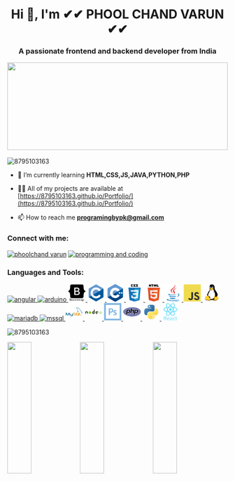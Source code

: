 <h1 align="center">Hi 👋, I'm ✔✔ PHOOL CHAND VARUN ✔✔</h1>
<h3 align="center">A passionate frontend and backend developer from India</h3>
<img src="https://onleitechnologies.com/wp-content/uploads/2021/12/960x0.jpg" style="width:100%; height:200px" >

<p align="left"> <img src="https://komarev.com/ghpvc/?username=8795103163&label=Profile%20views&color=0e75b6&style=flat" alt="8795103163" /> </p>

- 🌱 I’m currently learning **HTML,CSS,JS,JAVA,PYTHON,PHP**

- 👨‍💻 All of my projects are available at [https://8795103163.github.io/Portfolio/](https://8795103163.github.io/Portfolio/)

- 📫 How to reach me **programingbypk@gmail.com**

<h3 align="left">Connect with me:</h3>
<p align="left">
<a href="https://linkedin.com/in/phoolchand varun" target="blank"><img align="center" src="https://raw.githubusercontent.com/rahuldkjain/github-profile-readme-generator/master/src/images/icons/Social/linked-in-alt.svg" alt="phoolchand varun" height="30" width="40" /></a>
<a href="https://www.youtube.com/c/programming and coding" target="blank"><img align="center" src="https://raw.githubusercontent.com/rahuldkjain/github-profile-readme-generator/master/src/images/icons/Social/youtube.svg" alt="programming and coding" height="30" width="40" /></a>
</p>

<h3 align="left">Languages and Tools:</h3>
<p align="left"> <a href="https://angular.io" target="_blank" rel="noreferrer"> <img src="https://angular.io/assets/images/logos/angular/angular.svg" alt="angular" width="40" height="40"/> </a> <a href="https://www.arduino.cc/" target="_blank" rel="noreferrer"> <img src="https://cdn.worldvectorlogo.com/logos/arduino-1.svg" alt="arduino" width="40" height="40"/> </a> <a href="https://getbootstrap.com" target="_blank" rel="noreferrer"> <img src="https://raw.githubusercontent.com/devicons/devicon/master/icons/bootstrap/bootstrap-plain-wordmark.svg" alt="bootstrap" width="40" height="40"/> </a> <a href="https://www.cprogramming.com/" target="_blank" rel="noreferrer"> <img src="https://raw.githubusercontent.com/devicons/devicon/master/icons/c/c-original.svg" alt="c" width="40" height="40"/> </a> <a href="https://www.w3schools.com/cpp/" target="_blank" rel="noreferrer"> <img src="https://raw.githubusercontent.com/devicons/devicon/master/icons/cplusplus/cplusplus-original.svg" alt="cplusplus" width="40" height="40"/> </a> <a href="https://www.w3schools.com/css/" target="_blank" rel="noreferrer"> <img src="https://raw.githubusercontent.com/devicons/devicon/master/icons/css3/css3-original-wordmark.svg" alt="css3" width="40" height="40"/> </a> <a href="https://www.w3.org/html/" target="_blank" rel="noreferrer"> <img src="https://raw.githubusercontent.com/devicons/devicon/master/icons/html5/html5-original-wordmark.svg" alt="html5" width="40" height="40"/> </a> <a href="https://www.java.com" target="_blank" rel="noreferrer"> <img src="https://raw.githubusercontent.com/devicons/devicon/master/icons/java/java-original.svg" alt="java" width="40" height="40"/> </a> <a href="https://developer.mozilla.org/en-US/docs/Web/JavaScript" target="_blank" rel="noreferrer"> <img src="https://raw.githubusercontent.com/devicons/devicon/master/icons/javascript/javascript-original.svg" alt="javascript" width="40" height="40"/> </a> <a href="https://www.linux.org/" target="_blank" rel="noreferrer"> <img src="https://raw.githubusercontent.com/devicons/devicon/master/icons/linux/linux-original.svg" alt="linux" width="40" height="40"/> </a> <a href="https://mariadb.org/" target="_blank" rel="noreferrer"> <img src="https://www.vectorlogo.zone/logos/mariadb/mariadb-icon.svg" alt="mariadb" width="40" height="40"/> </a> <a href="https://www.microsoft.com/en-us/sql-server" target="_blank" rel="noreferrer"> <img src="https://www.svgrepo.com/show/303229/microsoft-sql-server-logo.svg" alt="mssql" width="40" height="40"/> </a> <a href="https://www.mysql.com/" target="_blank" rel="noreferrer"> <img src="https://raw.githubusercontent.com/devicons/devicon/master/icons/mysql/mysql-original-wordmark.svg" alt="mysql" width="40" height="40"/> </a> <a href="https://nodejs.org" target="_blank" rel="noreferrer"> <img src="https://raw.githubusercontent.com/devicons/devicon/master/icons/nodejs/nodejs-original-wordmark.svg" alt="nodejs" width="40" height="40"/> </a> <a href="https://www.photoshop.com/en" target="_blank" rel="noreferrer"> <img src="https://raw.githubusercontent.com/devicons/devicon/master/icons/photoshop/photoshop-line.svg" alt="photoshop" width="40" height="40"/> </a> <a href="https://www.php.net" target="_blank" rel="noreferrer"> <img src="https://raw.githubusercontent.com/devicons/devicon/master/icons/php/php-original.svg" alt="php" width="40" height="40"/> </a> <a href="https://www.python.org" target="_blank" rel="noreferrer"> <img src="https://raw.githubusercontent.com/devicons/devicon/master/icons/python/python-original.svg" alt="python" width="40" height="40"/> </a> <a href="https://reactjs.org/" target="_blank" rel="noreferrer"> <img src="https://raw.githubusercontent.com/devicons/devicon/master/icons/react/react-original-wordmark.svg" alt="react" width="40" height="40"/> </a> </p>

<p><img align="center" src="https://github-readme-stats.vercel.app/api/top-langs?username=8795103163&show_icons=true&locale=en&layout=compact" alt="8795103163" /></p>
<div style="display:flex;">
<img src="https://1.bp.blogspot.com/-zQ9341yArp4/Vyl-WpkbsAI/AAAAAAAABRA/PswNjdBk7AAhTVqkAHeOCJg_0RrEytliACLcB/s1600/Cloud%2BComputing%2BApplications.png" style="width:33%; height:300px;" >
<img src="https://media.istockphoto.com/photos/physical-activity-picture-id467435049?k=6&m=467435049&s=612x612&w=0&h=SA-GJm1Wm5VK1gI4WhoOcPv86QZckB5DpEKVepvIYqU=" style="width:33%; height:300px;" >
<img src="https://th.bing.com/th/id/R.7421e9490db1e6def7fc79510d868b34?rik=7TJQelbMKb2urQ&riu=http%3a%2f%2fshormediagroup.com%2fimages%2fportfolio%2f6.jpg&ehk=dL6FvmDvm0IJaLF%2b%2fNKP0LhnNtUy5st9IwS1%2fAlH7dc%3d&risl=&pid=ImgRaw&r=0" style="width:33%; height:300px;" >
  </div>
